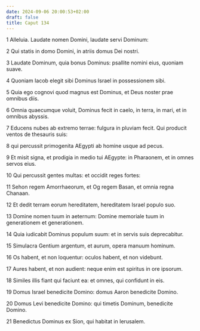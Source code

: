 ```yaml
---
date: 2024-09-06 20:00:53+02:00
draft: false
title: Caput 134
---
```





1 Alleluia. Laudate nomen Domini, laudate servi Dominum:

2 Qui statis in domo Domini, in atriis domus Dei nostri.

3 Laudate Dominum, quia bonus Dominus: psallite nomini eius, quoniam suave.

4 Quoniam Iacob elegit sibi Dominus Israel in possessionem sibi.

5 Quia ego cognovi quod magnus est Dominus, et Deus noster prae omnibus diis.

6 Omnia quaecumque voluit, Dominus fecit in caelo, in terra, in mari, et in omnibus abyssis.

7 Educens nubes ab extremo terrae: fulgura in pluviam fecit. Qui producit ventos de thesauris suis:

8 qui percussit primogenita AEgypti ab homine usque ad pecus.

9 Et misit signa, et prodigia in medio tui AEgypte: in Pharaonem, et in omnes servos eius.

10 Qui percussit gentes multas: et occidit reges fortes:

11 Sehon regem Amorrhaeorum, et Og regem Basan, et omnia regna Chanaan.

12 Et dedit terram eorum hereditatem, hereditatem Israel populo suo.

13 Domine nomen tuum in aeternum: Domine memoriale tuum in generationem et generationem.

14 Quia iudicabit Dominus populum suum: et in servis suis deprecabitur.

15 Simulacra Gentium argentum, et aurum, opera manuum hominum.

16 Os habent, et non loquentur: oculos habent, et non videbunt.

17 Aures habent, et non audient: neque enim est spiritus in ore ipsorum.

18 Similes illis fiant qui faciunt ea: et omnes, qui confidunt in eis.

19 Domus Israel benedicite Domino: domus Aaron benedicite Domino.

20 Domus Levi benedicite Domino: qui timetis Dominum, benedicite Domino.

21 Benedictus Dominus ex Sion, qui habitat in Ierusalem.

